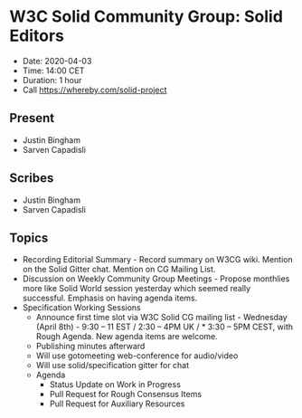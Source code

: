 # W3C Solid Community Group: Solid Editors

* Date: 2020-04-03
* Time: 14:00 CET
* Duration: 1 hour
* Call https://whereby.com/solid-project

## Present

* Justin Bingham
* Sarven Capadisli

## Scribes

* Justin Bingham
* Sarven Capadisli


## Topics

* Recording Editorial Summary - Record summary on W3CG wiki. Mention on the Solid Gitter chat. Mention on CG Mailing List.
* Discussion on Weekly Community Group Meetings - Propose monthlies more like Solid World session yesterday which seemed really successful. Emphasis on having agenda items.
* Specification Working Sessions
  *  Announce first time slot via W3C Solid CG mailing list - Wednesday (April 8th) - 9:30 – 11 EST / 2:30 – 4PM UK / * 3:30 – 5PM CEST, with Rough Agenda. New agenda items are welcome.
  * Publishing minutes afterward
  * Will use gotomeeting web-conference for audio/video
  * Will use solid/specification gitter for chat
  * Agenda
    * Status Update on Work in Progress
    * Pull Request for Rough Consensus Items
    * Pull Request for Auxiliary Resources
